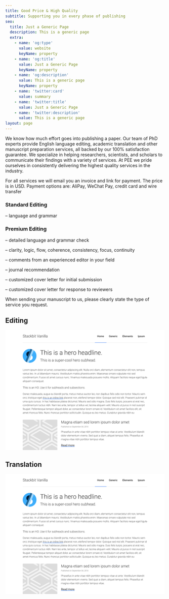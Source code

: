```yaml
---
title: Good Price & High Quality
subtitle: Supporting you in every phase of publishing
seo:
  title: Just a Generic Page
  description: This is a generic page
  extra:
    - name: 'og:type'
      value: website
      keyName: property
    - name: 'og:title'
      value: Just a Generic Page
      keyName: property
    - name: 'og:description'
      value: This is a generic page
      keyName: property
    - name: 'twitter:card'
      value: summary
    - name: 'twitter:title'
      value: Just a Generic Page
    - name: 'twitter:description'
      value: This is a generic page
layout: page
---
```

We know how much effort goes into publishing a paper. Our team of PhD experts provide English language editing, academic translation and other manuscript preparation services, all backed by our 100% satisfaction guarantee. We specialize in helping researchers, scientists, and scholars to communicate their findings with a variety of services. At PEE we pride ourselves in consistently delivering the highest quality services in the industry.

For all services we will email you an invoice and link for payment. The price is in USD. Payment options are: AliPay, WeChat Pay, credit card and wire transfer

### Standard Editing

– language and grammar

### Premium Editing

– detailed language and grammar check 

– clarity, logic, flow, coherence, consistency, focus, continuity

 – comments from an experienced editor in your field 

– journal recommendation 

– customized cover letter for initial submission 

– customized cover letter for response to reviewers



When sending your manuscript to us, please clearly state the type of service you request.


## Editing

![Block Image](/images/vanilla-preview.png)

## Translation
![Block Image](/images/vanilla-preview.png)


